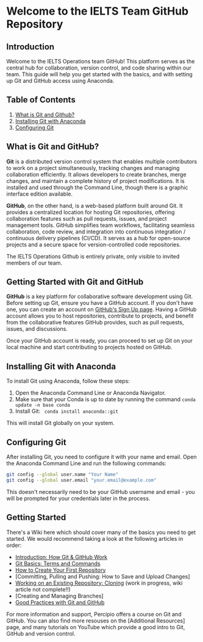 # Welcome to the IELTS Team GitHub Repository

## Introduction

Welcome to the IELTS Operations team GitHub! This platform serves as the central hub for collaboration, version control, and code sharing within our team. This guide will help you get started with the basics, and with setting up Git and GitHub access using Anaconda.

## Table of Contents

1. [What is Git and Github?](#what-is-git-and-github)
2. [Installing Git with Anaconda](#installing-git-with-anaconda)
3. [Configuring Git](#configuring-git)

## What is Git and GitHub?

**Git** is a distributed version control system that enables multiple contributors to work on a project simultaneously, tracking changes and managing collaboration efficiently. It allows developers to create branches, merge changes, and maintain a complete history of project modifications. It is installed and used through the Command Line, though there is a graphic interface edition available.

**GitHub**, on the other hand, is a web-based platform built around Git. It provides a centralized location for hosting Git repositories, offering collaboration features such as pull requests, issues, and project management tools. GitHub simplifies team workflows, facilitating seamless collaboration, code review, and integration into continuous integration / continuous delivery pipelines (CI/CD). It serves as a hub for open-source projects and a secure space for version-controlled code repositories.

The IELTS Operations Github is entirely private, only visible to invited members of our team.

## Getting Started with Git and GitHub

**GitHub** is a key platform for collaborative software development using Git. Before setting up Git, ensure you have a GitHub account. If you don't have one, you can create an account on [GitHub's Sign Up page](https://github.com/signup). Having a GitHub account allows you to host repositories, contribute to projects, and benefit from the collaborative features GitHub provides, such as pull requests, issues, and discussions.

Once your GitHub account is ready, you can proceed to set up Git on your local machine and start contributing to projects hosted on GitHub.

## Installing Git with Anaconda

To install Git using Anaconda, follow these steps:

1. Open the Anaconda Command Line or Anaconda Navigator.
2. Make sure that your Conda is up to date by running the command `conda update -n base conda`
3. Install Git: ` conda install anaconda::git`

This will install Git globally on your system.

## Configuring Git

After installing Git, you need to configure it with your name and email. Open the Anaconda Command Line and run the following commands:

```bash
git config --global user.name "Your Name"
git config --global user.email "your.email@example.com"
```

This doesn't necessarily need to be your GitHub username and email - you will be prompted for your credentials later in the process.

## Getting Started

There's a Wiki here which should cover many of the basics you need to get started. We would recommend taking a look at the following articles in order:

- [Introduction: How Git & GitHub Work](https://github.com/ielts-ops/.github/wiki/How-Git-and-Github-Work)
- [Git Basics: Terms and Commands](https://github.com/ielts-ops/.github/wiki/Git-Basics:-Terms-and-Commands)
- [How to Create Your First Repository](https://github.com/ielts-ops/.github/wiki/How-to-Create-Your-First-Repository)
- [Committing, Pulling and Pushing: How to Save and Upload Changes]
- [Working on an Existing Repository: Cloning](https://github.com/ielts-ops/.github/wiki/Working-on-an-Existing-Repository:-Cloning) (work in progress, wiki article not complete!!)
- [Creating and Managing Branches]
- [Good Practices with Git and GitHub](https://github.com/ielts-ops/.github/wiki/Good-Practices-with-Git-and-Github)

For more information and support, Percipio offers a course on Git and GitHub. You can also find more resouses on the [Additional Resources] page, and many tutorials on YouTube which provide a good intro to Git, GitHub and version control.

